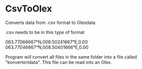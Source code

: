 # CsvToOlex
Converts data from .csv format to Olexdata

.csv needs to be in this type of format

063.77066667°N,008.50241667°E,0.00
063.77046667°N,008.50401666°E,0.00


Program will convert all files in the same folder into a file called "konvertertdata".
This file can be read into an Olex.